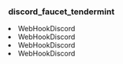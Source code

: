 <h3>discord_faucet_tendermint</h3>
<li>WebHookDiscord</li>
<li>WebHookDiscord</li>
<li>WebHookDiscord</li>
<li>WebHookDiscord</li>
